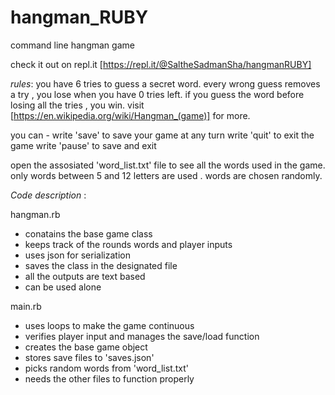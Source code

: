 # hangman_RUBY
command line hangman game

check it out on repl.it  [https://repl.it/@SaltheSadmanSha/hangmanRUBY]

*rules*:
you have 6 tries to guess a secret word.
every wrong guess removes a try , you lose when you have 0 tries left.
if you guess the word before losing all the tries , you win.
visit [https://en.wikipedia.org/wiki/Hangman_(game)] for more.

you can -
 write 'save' to save your game at any turn
 write 'quit' to exit the game
 write 'pause' to save and exit

open the assosiated 'word_list.txt' file to see all the words used in the game.
only words between 5 and 12 letters are used . words are chosen randomly.


*Code description* :

 hangman.rb
  - conatains the base game class
  - keeps track of the rounds words and player inputs
  - uses json for serialization
  - saves the class in the designated file
  - all the outputs are text based 
  - can be used alone
  
 main.rb  
  - uses loops to make the game continuous
  - verifies player input and manages the save/load function
  - creates the base game object
  - stores save files to 'saves.json'
  - picks random words from 'word_list.txt' 
  - needs the other files to function properly  
